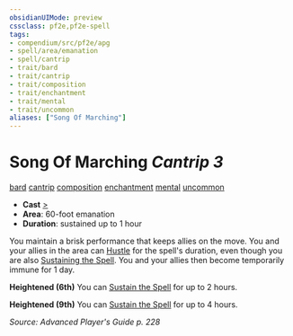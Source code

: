```yaml
---
obsidianUIMode: preview
cssclass: pf2e,pf2e-spell
tags:
- compendium/src/pf2e/apg
- spell/area/emanation
- spell/cantrip
- trait/bard
- trait/cantrip
- trait/composition
- trait/enchantment
- trait/mental
- trait/uncommon
aliases: ["Song Of Marching"]
---
```

# Song Of Marching *Cantrip 3*   
[bard](Reference/Rules/Traits/bard.md "Bard Class Trait")  [cantrip](cantrip.md "Cantrip Spell Trait")  [composition](composition.md "Composition Spell Trait")  [enchantment](enchantment.md "Enchantment School Trait")  [mental](mental.md "Mental Effect Trait")  [uncommon](uncommon.md "Uncommon Rarity Trait")  

- **Cast** [>](chapter-9-playing-the-game.md#Actions "Single Action") 
- **Area**: 60-foot emanation
- **Duration**: sustained up to 1 hour

You maintain a brisk performance that keeps allies on the move. You and your allies in the area can [Hustle](hustle.md) for the spell's duration, even though you are also [Sustaining the Spell](sustain-a-spell.md). You and your allies then become temporarily immune for 1 day.

**Heightened (6th)** You can [Sustain the Spell](sustain-a-spell.md) for up to 2 hours.

**Heightened (9th)** You can [Sustain the Spell](sustain-a-spell.md) for up to 4 hours.

*Source: Advanced Player's Guide p. 228*